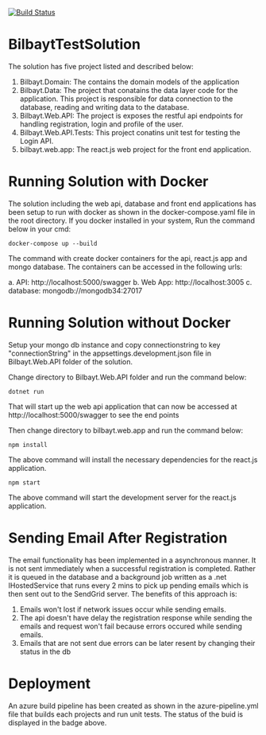 [![Build Status](https://dev.azure.com/valentineazom0088/BilbaytTest/_apis/build/status/SomValentino.BilbaytTestSolution?branchName=master)](https://dev.azure.com/valentineazom0088/BilbaytTest/_build/latest?definitionId=3&branchName=master)
# BilbaytTestSolution
The solution has five project listed and described below:

1. Bilbayt.Domain: The contains the domain models of the application
2. Bilbayt.Data: The project that conatains the data layer code for the application. This project is responsible for data connection to the database, reading and writing data to the database.
3. Bilbayt.Web.API: The project is exposes the restful api endpoints for handling registration, login and profile of the user.
4. Bilbayt.Web.API.Tests: This project conatins unit test for testing the Login API.
5. bilbayt.web.app: The react.js web project for the front end application.

# Running Solution with Docker
The solution including the web api, database and front end applications has been setup to run with docker as shown in the docker-compose.yaml file in the root directory. If you docker installed in your system, Run the command below in your cmd:

```
docker-compose up --build
```
The command with create docker containers for the api, react.js app and mongo database. The containers can be accessed in the following urls:

a. API:  http://localhost:5000/swagger
b. Web App: http://localhost:3005
c. database: mongodb://mongodb34:27017

# Running Solution without Docker
Setup your mongo db instance and copy connectionstring to key "connectionString" in the appsettings.development.json file in Bilbayt.Web.API folder of the solution.

Change directory to  Bilbayt.Web.API folder and run the command below:

```
dotnet run
```

That will start up the web api application that can now be accessed at http://localhost:5000/swagger to see the end points

Then change directory to bilbayt.web.app and run the command below:

```
npm install
```
The above command will install the necessary dependencies for the react.js application.
```
npm start
```
The above command will start the development server for the react.js application.

# Sending Email After Registration

The email functionality has been implemented in a asynchronous manner. It is not sent immediately when a successful registration is completed. Rather it is queued in the database and a background job written as a .net IHostedService that runs every 2 mins to pick up pending emails which is then sent out to the SendGrid server. The benefits of this approach is:

1. Emails won't lost if network issues occur while sending emails.
2. The api doesn't have delay the registration response while sending the emails and request won't fail because errors occured while sending emails.
3. Emails that are not sent due errors can be later resent by changing their status in the db

# Deployment
An azure build pipeline has been created as shown in the azure-pipeline.yml file that builds each projects and run unit tests. The status of the buid is displayed in the badge above.
